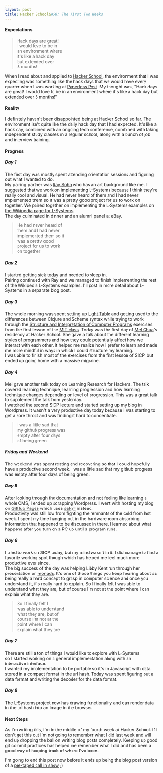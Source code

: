 ```yaml
---
layout: post
title: Hacker School&#58; The First Two Weeks
---
```


#### Expectations

>Hack days are great!  
I would love to be in  
an environment where  
it's like a hack day  
but extended over  
3 months!

When I read about and applied to [Hacker School](https://www.hackerschool.com/), the environment that I was expecting was something like the hack days that we would have every quarter when I was working at [Paperless Post](https://www.paperlesspost.com/). My thought was, "Hack days are great! I would love to be in an environment where it's like a hack day but extended over 3 months!"  
  
#### Reality
I definitely haven't been disappointed being at Hacker School so far. The environment isn't quite like the daily hack day that I had expected. It's like a hack day, combined with an ongoing tech conference, combined with taking independent study classes in a regular school, along with a bunch of job and interview training.

#### Progress
##### Day 1
The first day was mostly spent attending orientation sessions and figuring out what I wanted to do.  
My pairing partner was [Ray Sohn](http://raysohn.com/) who has an art background like me. I suggested that we work on implementing L-Systems because I think they're really cool and visual. He had never heard of them and I had never implemented them so it was a pretty good project for us to work on together. We paired together on implementing the L-Systems examples on [the Wikipedia page for L-Systems](http://en.wikipedia.org/wiki/L-system).  
The day culminated in dinner and an alumni panel at eBay.

>He had never heard of  
them and I had never  
implemented them so it  
was a pretty good  
project for us to work  
on together

##### Day 2
I started getting sick today and needed to sleep in.  
Pairing continued with Ray and we managed to finish implementing the rest of the Wikipedia L-Systems examples. I'll post in more detail about L-Systems in a separate blog post.

##### Day 3
The whole morning was spent setting up [Light Table](http://lighttable.com/) and getting used to the differences between Clojure and Scheme syntax while trying to work through the [Structure and Interpretation of Computer Programs](http://en.wikipedia.org/wiki/Structure_and_Interpretation_of_Computer_Programs) exercises from the first lesson of the [MIT class](http://ocw.mit.edu/courses/electrical-engineering-and-computer-science/6-001-structure-and-interpretation-of-computer-programs-spring-2005/).
Today was the first day of [Mel Chua](http://melchua.com/)'s residency at Hacker School. She gave a talk about the different learning styles of programmers and how they could potentially affect how we interact with each other. It helped me realize how I prefer to learn and made me more mindful in ways in which I could structure my learning.  
I was able to finish most of the exercises from the first lesson of SICP, but ended up going home with a massive migraine.

##### Day 4
Mel gave another talk today on Learning Research for Hackers. The talk covered learning technique, learning progression and how learning technique changes depending on level of progression. This was a great talk to supplement the talk from yesterday.      
I watched the second SICP lecture and started setting up my blog in Wordpress. It wasn't a very productive day today because I was starting to get a sore throat and was finding it hard to concentrate.

> I was a little sad that  
> my github progress was  
> empty after four days  
> of being green

##### Friday and Weekend 
The weekend was spent resting and recovering so that I could hopefully have a productive second week. I was a little sad that my github progress was empty after four days of being green.

##### Day 5
After looking through the documentation and not feeling like learning a whole CMS, I ended up scrapping Wordpress. I went with hosting my blog on [GitHub Pages](http://pages.github.com/) which uses [Jekyll](http://jekyllrb.com/) instead.  
Productivity was still low from fighting the remnants of the cold from last week. I spent my time hanging out in the hardware room absorbing information that happened to be discussed in there. I learned about what happens after you turn on a PC up until a program runs.

##### Day 6
I tried to work on SICP today, but my mind wasn't in it. I did manage to find a favorite working spot though which has helped me feel much more productive ever since.  
The big success of the day was helping Libby Kent run through her presentation on [monads](http://en.wikipedia.org/wiki/Monad_%28functional_programming%29). It's one of those things you keep hearing about as being really a hard concept to grasp in computer science and once you understand it, it's really hard to explain. So I finally felt I was able to understand what they are, but of course I'm not at the point where I can explain what they are.

>So I finally felt I  
was able to understand  
what they are, but of  
course I'm not at the  
point where I can  
explain what they are

##### Day 7
There are still a ton of things I would like to explore with L-Systems  
so I started working on a general implementation along with an  
interactive interface.  
I wanted my implementation to be portable so it's in Javascript with data stored in a compact format in the url hash. Today was spent figuring out a data format and writing the decoder for the data format.

##### Day 8
The L-Systems project now has drawing functionality and can render data in the url hash into an image in the browser.

#### Next Steps
As I'm writing this, I'm in the middle of my fourth week at Hacker School. If I don't get this out I'm not going to remember what I did last week and will end up dropping the ball on writing blog posts completely. Keeping up good git commit practices has helped me remember what I did and has been a good way of keeping track of where I've been.

I'm going to end this post now before it ends up being the blog post version of a [pre-taped call in show](http://www.youtube.com/watch?v=HrlS9_n8GX4) ;)


